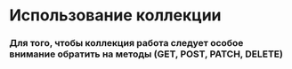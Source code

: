 # Использование коллекции
### Для того, чтобы коллекция работа следует особое внимание обратить на методы (GET, POST, PATCH, DELETE)

